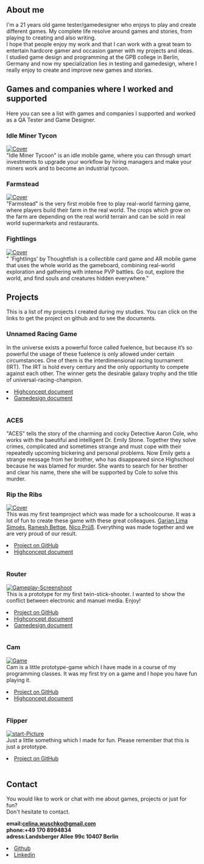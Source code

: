 <head>

</head>

## About me
I'm a 21 years old game tester/gamedesigner who enjoys to play and create different games. My complete life resolve around games and stories, from playing to creating and also writing.  
I hope that people enjoy my work and that I can work with a great team to entertain hardcore gamer and occasion gamer with my projects and ideas.  
I studied game design and programming at the GPB college in Berlin, Germany and now my specialization lies in testing and gamedesign, where I really enjoy to create and improve new games and stories.

## Games and companies where I worked and supported
Here you can see a list with games and companies I supported and worked as a QA Tester and Game Designer.

### Idle Miner Tycon
<a href="https://www.idleminertycoon.com/"><img src="https://www.idleminertycoon.com/wp-content/uploads/2018/06/imt-logo.png" alt="Cover" border="0"></a><br/>
"Idle Miner Tycoon" is an idle mobile game, where you can through smart investments to upgrade your workflow by hiring managers and make your miners work and to become an industrial tycoon.

### Farmstead
<a href="https://www.farmstead-game.de/"><img src="http://www.thoughtfish.de/wp-content/uploads/revslider/farmstead/FS_prototype_logo_03.png" alt="Cover" border="0"></a><br/>
"Farmstead" is the very first mobile free to play real-world farming game, where players build their farm in the real world. The crops which grow on the farm are depending on the real world terrain and can be sold in real world supermarkets and restaurants.

### Fightlings
<a href="http://www.thoughtfish.de/fightlings/"><img src="http://www.thoughtfish.de/wp-content/uploads/revslider/fightlings/FL_logo_white_small_square.png" alt="Cover" border="0"></a><br/>
" 'Fightlings' by Thoughtfish is a collectible card game and AR mobile game that uses the whole world as the gameboard, combining real-world exploration and gathering with intense PVP battles. Go out, explore the world, and find souls and creatures hidden everywhere."

## Projects
This is a list of my projects I created during my studies.
You can click on the links to get the project on github and to see the documents.

### Unnamed Racing Game
In the universe exists a powerful force called fuelence, but because it’s so powerful the usage of these fuelence is only allowed under certain circumstances. One of them is the interdimensional racing tournament (IRT). The IRT is hold every century and the only opportunity to compete against each other. The winner gets the desirable galaxy trophy and the title of universal-racing-champion.
<li><a href="https://www.docdroid.net/fXBN0i3/highconceptdocumentunnamedracinggame.pdf">Highconcept document</a></li>
<li><a href="https://www.docdroid.net/5J4pjYw/gamedesigndocumentunnamedracinggame.pdf">Gamedesign document</a></li><br/>

### ACES
"ACES" tells the story of the charming and cocky Detective Aaron Cole, who works with the baeutiful and intelligent Dr. Emily Stone. Together they solve crimes, complicated and sometimes strange and must cope with their repeatedly upcoming bickering and personal problems. Now Emily gets a strange message from her brother, who has disappeared since Highschool because he was blamed for murder. She wants to search for her brother and clear his name, there she will be supported by Cole to solve this murder.

### Rip the Ribs
<a href="https://ibb.co/ypSdxFX"><img src="https://i.ibb.co/8bcNQg0/Cover.jpg" alt="Cover" border="0"></a><br/>
This was my first teamproject which was made for a schoolcourse. It was a lot of fun to create these game with these great colleagues. [Garian Lima Simoés](https://garimann.com/Home/), [Ramesh Bettge](https://rameshbettge.github.io/), [Nico Prüß](https://www.linkedin.com/in/nico-pr%C3%BC%C3%9F-14225a162/?originalSubdomain=de). Everything was made together and we are very proud of our result.
<li><a href="https://github.com/RameshBettge/VR_Pirates">Project on GitHub</a></li>
<li><a href="https://www.slideshare.net/secret/qIEJyYhapkKNWA">Highconcept document</a></li><br/>

### Router
<a href="https://ibb.co/D1rjd76"><img src="https://i.ibb.co/x2FrZMc/Gameplay-Screenshoot.png" alt="Gameplay-Screenshoot" border="0"></a><br/>
This is a prototype for my first twin-stick-shooter. I wanted to show the conflict between electronic and manuel media. Enjoy!
<li><a href="https://github.com/CLina10/Router">Project on GitHub</a></li>
<li><a href="https://www.docdroid.net/eorRrpM/highconceptdocumentrouter.pdf">Highconcept document</a></li>
<li><a href="https://www.docdroid.net/YNB1cps/gamedesigndocumentrouter.pdf">Gamedesign document</a></li><br/>

### Cam
<a href="https://ibb.co/28T8Pc2"><img src="https://i.ibb.co/k3t30qn/Game.jpg" alt="Game" border="0"></a><br/>
Cam is a little prototype-game which I have made in a course of my programming classes. It was my first try on a game and I hope you have fun playing it.
<li><a href="https://github.com/CLina10/Cam">Project on GitHub</a></li>
<li><a href="https://www.docdroid.net/wmSOkka/highconceptdocumentcam.pdf">Highconcept document</a></li><br/>

### Flipper
<a href="https://ibb.co/r5TXzQk"><img src="https://i.ibb.co/mh1P2RJ/start-Picture.jpg" alt="start-Picture" border="0"></a><br/>
Just a little something which I made for fun. Please remember that this is just a prototype.
<li><a href="https://github.com/CLina10/Flipper">Project on GitHub</a></li><br/>

## Contact
You would like to work or chat with me about games, projects or just for fun?  
Don't hesitate to contact.

**email:celina.wuschko@gmail.com**  
**phone:+49 170 8994834**  
**adress:Landsberger Allee 99c 10407 Berlin**  
<li><a href="https://github.com/CLina10">Github</a></li>
<li><a href="https://www.linkedin.com/in/celina-wuschko-10aa3a162/">Linkedin</a></li>
